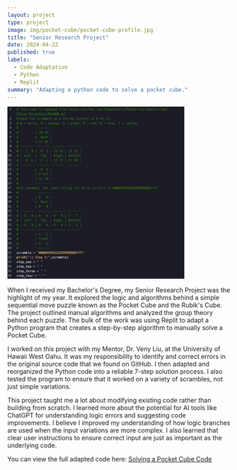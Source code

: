 ```yaml
---
layout: project
type: project
image: img/pocket-cube/pocket-cube-profile.jpg
title: "Senior Research Project"
date: 2024-04-22
published: true
labels:
  - Code Adaptation
  - Python
  - Replit
summary: "Adapting a python code to solve a pocket cube."
---
```


  <img width="400px" class="rounded float-start pe-4" src="../img/pocket-cube/beginning-pc-code.png">

When I received my Bachelor's Degree, my Senior Research Project was the highlight of my year. It explored the logic and algorithms behind a simple sequential move puzzle known as the Pocket Cube and the Rubik's Cube. The project outlined manual algorithms and analyzed the group theory behind each puzzle. The bulk of the work was using Replit to adapt a Python program that creates a step-by-step algorithm to manually solve a Pocket Cube. 

I worked on this project with my Mentor, Dr. Veny Liu, at the University of Hawaii West Oahu. It was my responsibility to identify and correct errors in the original source code that we found on GitHub. I then adapted and reorganized the Python code into a reliable 7-step solution process. I also tested the program to ensure that it worked on a variety of scrambles, not just simple variations.

This project taught me a lot about modifying existing code rather than building from scratch. I learned more about the potential for AI tools like ChatGPT for understanding logic errors and suggesting code improvements. I believe I improved my understanding of how logic branches are used when the input variations are more complex. I also learned that clear user instructions to ensure correct input are just as important as the underlying code. 

You can view the full adapted code here: [Solving a Pocket Cube Code](https://github.com/chloe-teijeiro/senior-research-project-code)
